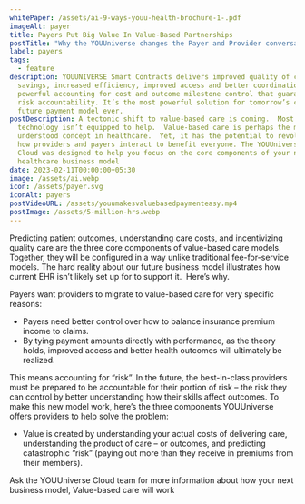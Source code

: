 ```yaml
---
whitePaper: /assets/ai-9-ways-youu-health-brochure-1-.pdf
imageAlt: payer
title: Payers Put Big Value In Value-Based Partnerships
postTitle: "Why the YOUUniverse changes the Payer and Provider conversation "
label: payers
tags:
  - feature
description: YOUUNIVERSE Smart Contracts delivers improved quality of care, cost
  savings, increased efficiency, improved access and better coordination with a
  powerful accounting for cost and outcome milestone control that guarantees
  risk accountability. It’s the most powerful solution for tomorrow’s complex
  future payment model ever.
postDescription: A tectonic shift to value-based care is coming.  Most EHR
  technology isn’t equipped to help.  Value-based care is perhaps the most
  understood concept in healthcare.  Yet, it has the potential to revolutionize
  how providers and payers interact to benefit everyone. The YOUUniverse Health
  Cloud was designed to help you focus on the core components of your new
  healthcare business model
date: 2023-02-11T00:00:00+05:30
image: /assets/ai.webp
icon: /assets/payer.svg
iconAlt: payers
postVideoURL: /assets/youumakesvaluebasedpaymenteasy.mp4
postImage: /assets/5-million-hrs.webp
---
```



Predicting patient outcomes, understanding care costs, and incentivizing quality care are the three core components of value-based care models. Together, they will be configured in a way unlike traditional fee-for-service models. The hard reality about our future business model illustrates how current EHR isn’t likely set up for to support it.  Here’s why.

Payers want providers to migrate to value-based care for very specific reasons:

* Payers need better control over how to balance insurance premium income to claims.  
* By tying payment amounts directly with performance, as the theory holds, improved access and better health outcomes will ultimately be realized.

This means accounting for “risk”. In the future, the best-in-class providers must be prepared to be accountable for their portion of risk – the risk they can control by better understanding how their skills affect outcomes. To make this new model work, here’s the three components YOUUniverse offers providers to help solve the problem:

* Value is created by understanding your actual costs of delivering care, understanding the product of care – or outcomes, and predicting catastrophic “risk” (paying out more than they receive in premiums from their members). 

Ask the YOUUniverse Cloud team for more information about how your next business model, Value-based care will work